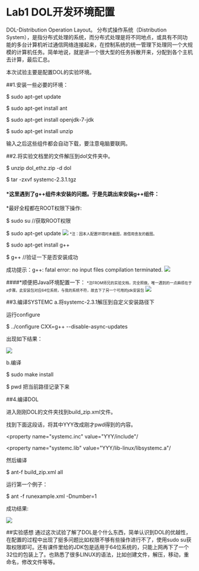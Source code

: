 # Lab1 DOL开发环境配置


DOL-Distribution Operation Layout。 分布式操作系统（Distribution System），是指分布式处理的系统，而分布式处理是将不同地点，或具有不同功能的多台计算机听过通信网络连接起来，在控制系统的统一管理下处理同一个大规模的计算机任务。简单地说，就是讲一个很大型的任务拆散开来，分配到各个主机去计算，最后汇总。

本次试验主要是配置DOL的实验环境。

##1.安装一些必要的环境：

$	sudo apt-get update

$	sudo apt-get install ant

$ 	sudo apt-get install openjdk-7-jdk

$	sudo apt-get install unzip

输入之后这些组件都会自动下载，要注意电脑要联网。

##2.将实验文档里的文件解压到dol文件夹中。

$ unzip dol_ethz.zip -d dol

$ tar -zxvf systemc-2.3.1.tgz

####  *这里遇到了g++组件未安装的问题。于是先跳出来安装g++组件：

  *最好全程都在ROOT权限下操作:

$ sudo su //获取ROOT权限

$ sudo apt-get update
![](http://i.imgur.com/OyH3gKU.png)
<font size=1>*注：因本人配置环境时未截图，故借用舍友的截图。</font>

$ sudo apt-get install g++

$ g++ //验证一下是否安装成功


 成功提示：g++: fatal error: no input files
   compilation terminated.
![](http://i.imgur.com/bpFPn7P.png)

####*顺便把Java环境配置一下：
<font size=1>*注FROM师兄的实验文档，完全照做。唯一遇到的一点麻烦在于a步骤。此安装包对应64位系统，与我的系统不符，故去下了另一个可用的jdk安装包</font>
![](http://i.imgur.com/aGVrUnd.png)


##3.编译SYSTEMC
 a.将systemc-2.3.1解压到自定义安装路径下

 运行configure

$	../configure CXX=g++ --disable-async-updates

出现如下结果：

![](http://i.imgur.com/1mCewAW.png)

b.编译

$   sudo make install

$ pwd 把当前路径记录下来 

##4.编译DOL


进入刚刚DOL的文件夹找到build_zip.xml文件。

找到下面这段话，将其中YYY改成刚才pwd得到的内容。

<property name="systemc.inc" value="YYY/include"/

<property name="systemc.lib" value="YYY/lib-linux/libsystemc.a"/

然后编译

$ ant-f build_zip.xml all

运行第一个例子：

$ ant -f runexample.xml -Dnumber=1

成功结果:

![](http://i.imgur.com/qmbz18Q.png)

##实验感想
通过这次试验了解了DOL是个什么东西，简单认识到DOL的优越性，在配置的过程中出现了挺多问题比如权限不够有些操作进行不了，使用sudo su获取权限即可。还有课件里给的JDK包是适用于64位系统的，只能上网再下了一个32位的包装上了。也熟悉了很多LINUX的语法，比如创建文件，解压，移动，重命名，修改文件等等。



 